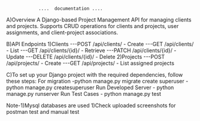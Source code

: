                 ....  documentation ....

A)Overview
A Django-based Project Management API for managing clients and projects.
Supports CRUD operations for clients and projects, user assignments, and 
client-project associations.

B)API Endpoints
1)Clients
---POST /api/clients/ - Create
---GET /api/clients/ - List
---GET /api/clients/{id}/ - Retrieve
---PATCH /api/clients/{id}/ - Update
---DELETE /api/clients/{id}/ - Delete
2)Projects
---POST /api/projects/ - Create
---GET /api/projects/ - List assigned projects

C)To set up your Django project with the required dependencies, follow these steps:
  For migration    -python manage.py migrate
  create superuser -python manage.py createsuperuser
  Run Developed Server - python manage.py runserver
  Run Test Cases - python manage.py test

  Note-1)Mysql databases are used 
       1)Check uploaded screenshots for postman test and manual test


